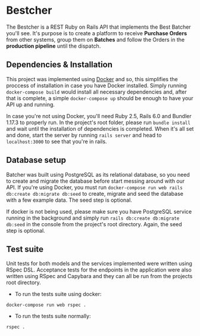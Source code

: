 # Bestcher

The Bestcher is a REST Ruby on Rails API that implements the Best Batcher you'll see. It's purpose is to create a platform to receive **Purchase Orders** from other systems, group them on **Batches** and follow the Orders in the **production pipeline** until the dispatch.

## Dependencies & Installation

This project was implemented using [Docker](https://www.docker.com/) and so, this simplifies the proccess of installation in case you have Docker installed. Simply running `docker-compose build` would install all necessary dependencies and, after that is complete, a simple `docker-compose up` should be enough to have your API up and running.

In case you're not using Docker, you'll need Ruby 2.5, Rails 6.0 and Bundler 1.17.3 to properly run. In the project's root folder, please run `bundle install` and wait until the installation of dependencies is completed. When it's all set and done, start the server by running `rails server` and head to `localhost:3000` to see that you're in rails.

## Database setup

Batcher was built using PostgreSQL as its relational database, so you need to create and migrate the database before start messing around with our API. If you're using Docker, you must run `docker-compose run web rails db:create db:migrate db:seed` to create, migrate and seed the database with a few example data. The seed step is optional.

If docker is not being used, please make sure you have PostgreSQL service running in the background and simply run `rails db:create db:migrate db:seed` in the console from the project's root directory. Again, the seed step is optional.

## Test suite

Unit tests for both models and the services implemented were written using RSpec DSL. Acceptance tests for the endpoints in the application were also written using RSpec and Capybara and they can all be run from the projects root directory.

- To run the tests suite using docker:
```
docker-compose run web rspec .
```

- To run the tests suite normally:
```
rspec .
```
